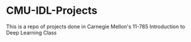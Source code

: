 # CMU-IDL-Projects
This is a repo of projects done in Carnegie Mellon's 11-785 Introduction to Deep Learning Class
